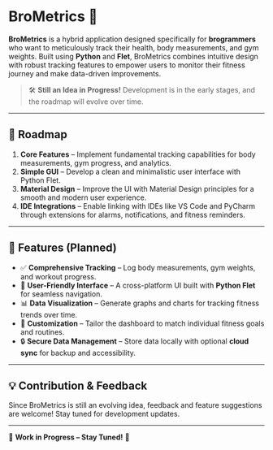 # BroMetrics 🚀

**BroMetrics** is a hybrid application designed specifically for **brogrammers** who want to meticulously track their health, body measurements, and gym weights. Built using **Python** and **Flet**, BroMetrics combines intuitive design with robust tracking features to empower users to monitor their fitness journey and make data-driven improvements.

> 🛠 **Still an Idea in Progress!** Development is in the early stages, and the roadmap will evolve over time.

---

## 🌟 Roadmap

1. **Core Features** – Implement fundamental tracking capabilities for body measurements, gym progress, and analytics.
2. **Simple GUI** – Develop a clean and minimalistic user interface with Python Flet.
3. **Material Design** – Improve the UI with Material Design principles for a smooth and modern user experience.
4. **IDE Integrations** – Enable linking with IDEs like VS Code and PyCharm through extensions for alarms, notifications, and fitness reminders.

---

## 📌 Features (Planned)

- ✅ **Comprehensive Tracking** – Log body measurements, gym weights, and workout progress.
- 🎨 **User-Friendly Interface** – A cross-platform UI built with **Python Flet** for seamless navigation.
- 📊 **Data Visualization** – Generate graphs and charts for tracking fitness trends over time.
- 🔧 **Customization** – Tailor the dashboard to match individual fitness goals and routines.
- 🔒 **Secure Data Management** – Store data locally with optional **cloud sync** for backup and accessibility.

---

## 💡 Contribution & Feedback

Since BroMetrics is still an evolving idea, feedback and feature suggestions are welcome! Stay tuned for development updates.

---

🚧 **Work in Progress – Stay Tuned!** 🚧

